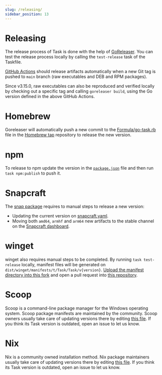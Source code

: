 ```yaml
---
slug: /releasing/
sidebar_position: 13
---
```


# Releasing

The release process of Task is done with the help of [GoReleaser][goreleaser]. You can test the release process locally by calling the `test-release` task of the Taskfile.

[GitHub Actions](https://github.com/go-task/task/actions) should release artifacts automatically when a new Git tag is pushed to `main` branch (raw executables and DEB and RPM packages).

Since v3.15.0, raw executables can also be reproduced and verified locally by checking out a specific tag and calling `goreleaser build`, using the Go version defined in the above GitHub Actions.

# Homebrew

Goreleaser will automatically push a new commit to the [Formula/go-task.rb][gotaskrb] file in the [Homebrew tap][homebrewtap] repository to release the new version.

# npm

To release to npm update the version in the [`package.json`][packagejson] file and then run `task npm:publish` to push it.

# Snapcraft

The [snap package][snappackage] requires to manual steps to release a new version:

- Updating the current version on [snapcraft.yaml][snapcraftyaml].
- Moving both `amd64`, `armhf` and `arm64` new artifacts to the stable channel on the [Snapcraft dashboard][snapcraftdashboard].

# winget

winget also requires manual steps to be completed. By running `task test-release` locally, manifest files will be generated on `dist/winget/manifests/t/Task/Task/v{version}`. [Upload the manifest directory into this fork](https://github.com/go-task/winget-pkgs/tree/master/manifests/t/Task/Task) and open a pull request into [this repository](https://github.com/microsoft/winget-pkgs).

# Scoop

Scoop is a command-line package manager for the Windows operating system. Scoop package manifests are maintained by the community. Scoop owners usually take care of updating versions there by editing [this file](https://github.com/ScoopInstaller/Main/blob/master/bucket/task.json). If you think its Task version is outdated, open an issue to let us know.

# Nix

Nix is a community owned installation method. Nix package maintainers usually take care of updating versions there by editing [this file](https://github.com/NixOS/nixpkgs/blob/nixos-unstable/pkgs/development/tools/go-task/default.nix). If you think its Task version is outdated, open an issue to let us know.

<!-- prettier-ignore-start -->

<!-- prettier-ignore-end -->
[goreleaser]: https://goreleaser.com/
[homebrewtap]: https://github.com/go-task/homebrew-tap
[gotaskrb]: https://github.com/go-task/homebrew-tap/blob/main/Formula/go-task.rb
[packagejson]: https://github.com/go-task/task/blob/main/package.json#L3
[snappackage]: https://github.com/go-task/snap
[snapcraftyaml]: https://github.com/go-task/snap/blob/main/snap/snapcraft.yaml#L2
[snapcraftdashboard]: https://snapcraft.io/task/releases
